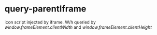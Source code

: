 # query-parentIframe

icon script injected by iframe.  W/h queried by *window.frameElement.clientWidth* and *window.frameElement.clientHeight*